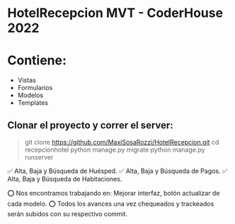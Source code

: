 # HotelRecepcion MVT - CoderHouse 2022

# Contiene: 

 - Vistas 
 - Formularios
 - Modelos
 - Templates
 

## Clonar el proyecto y correr el server:

> git clone https://github.com/MaxiSosaRozzi/HotelRecepcion.git
> cd recepcionhotel
> python manage.py migrate
> python manage.py runserver

✅ Alta, Baja y Búsqueda de Huésped.
✅ Alta, Baja y Búsqueda de Pagos.
✅ Alta, Baja y Búsqueda de Habitaciones.

⭕ Nos encontramos trabajando en: Mejorar interfaz, botón actualizar de cada modelo.
⭕ Todos los avances una vez chequeados y trackeados serán subidos con su respectivo commit.





